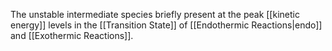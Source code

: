 The unstable intermediate species briefly present at the peak [[kinetic energy]] levels in the [[Transition State]] of [[Endothermic Reactions|endo]] and [[Exothermic Reactions]].